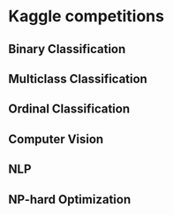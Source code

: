 # Kaggle competitions

## Binary Classification
## Multiclass Classification
## Ordinal Classification
## Computer Vision
## NLP
## NP-hard Optimization